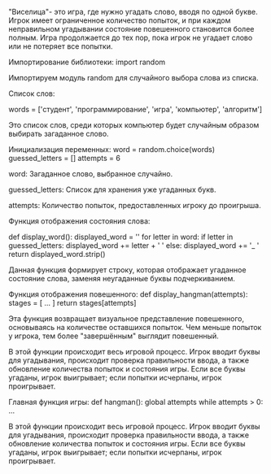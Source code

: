 "Виселица"- это игра, где нужно угадать слово, вводя по одной букве. Игрок имеет ограниченное количество попыток, и при каждом неправильном угадывании состояние повешенного становится более полным. Игра продолжается до тех пор, пока игрок не угадает слово или не потеряет все попытки.



Импортирование библиотеки:
import random

   Импортируем модуль random для случайного выбора слова из списка.

Список слов:

words = ['студент', 'программирование', 'игра', 'компьютер', 'алгоритм']

   Это список слов, среди которых компьютер будет случайным образом выбирать загаданное слово.

Инициализация переменных:
word = random.choice(words)
   guessed_letters = []
   attempts = 6

word: Загаданное слово, выбранное случайно.

guessed_letters: Список для хранения уже угаданных букв.

attempts: Количество попыток, предоставленных игроку до проигрыша.

Функция отображения состояния слова:

def display_word():
       displayed_word = ''
       for letter in word:
           if letter in guessed_letters:
               displayed_word += letter + ' '
           else:
               displayed_word += '_ '
       return displayed_word.strip()

   Данная функция формирует строку, которая отображает угаданное состояние слова, заменяя неугаданные буквы подчеркиванием.

Функция отображения повешенного:
def display_hangman(attempts):
       stages = [ ... ]
       return stages[attempts]

   Эта функция возвращает визуальное представление повешенного, основываясь на количестве оставшихся попыток. Чем меньше попыток у игрока, тем более "завершённым" выглядит повешенный.

   В этой функции происходит весь игровой процесс. Игрок вводит буквы для угадывания, происходит проверка правильности ввода, а также обновление количества попыток и состояния игры. Если все буквы угаданы, игрок выигрывает; если попытки исчерпаны, игрок 
   проигрывает.

Главная функция игры:
def hangman():
       global attempts
       while attempts > 0:
           ...

   В этой функции происходит весь игровой процесс. Игрок вводит буквы для угадывания, происходит проверка правильности ввода, а также обновление количества попыток и состояния игры. Если все буквы угаданы, игрок выигрывает; если попытки исчерпаны, игрок проигрывает.


   
